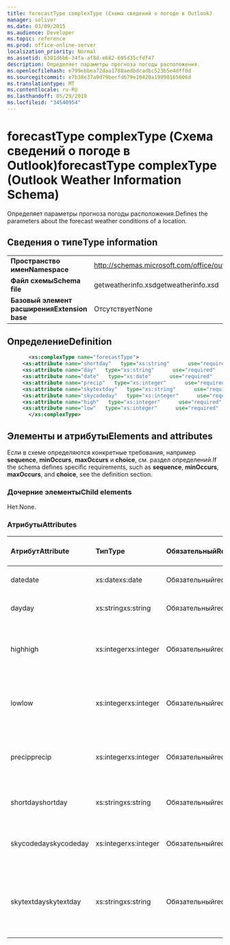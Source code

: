 ```yaml
---
title: forecastType complexType (Схема сведений о погоде в Outlook)
manager: soliver
ms.date: 03/09/2015
ms.audience: Developer
ms.topic: reference
ms.prod: office-online-server
localization_priority: Normal
ms.assetid: 6301d6b6-34fa-af8d-e682-605d35cfdf47
description: Определяет параметры прогноза погоды расположения.
ms.openlocfilehash: e799ebbea72daa1788aedbdcadbc523b5e4dff0d
ms.sourcegitcommit: e7b38e37a9d79becfd679e10420a19890165606d
ms.translationtype: MT
ms.contentlocale: ru-RU
ms.lasthandoff: 05/29/2019
ms.locfileid: "34540954"
---
```

# <a name="forecasttype-complextype-outlook-weather-information-schema"></a><span data-ttu-id="94e31-103">forecastType complexType (Схема сведений о погоде в Outlook)</span><span class="sxs-lookup"><span data-stu-id="94e31-103">forecastType complexType (Outlook Weather Information Schema)</span></span>

<span data-ttu-id="94e31-104">Определяет параметры прогноза погоды расположения.</span><span class="sxs-lookup"><span data-stu-id="94e31-104">Defines the parameters about the forecast weather conditions of a location.</span></span>
  
## <a name="type-information"></a><span data-ttu-id="94e31-105">Сведения о типе</span><span class="sxs-lookup"><span data-stu-id="94e31-105">Type information</span></span>

|||
|:-----|:-----|
|<span data-ttu-id="94e31-106">**Пространство имен**</span><span class="sxs-lookup"><span data-stu-id="94e31-106">**Namespace**</span></span> <br/> |http://schemas.microsoft.com/office/outlook/15/getweatherinfo.xsd  <br/> |
|<span data-ttu-id="94e31-107">**Файл схемы**</span><span class="sxs-lookup"><span data-stu-id="94e31-107">**Schema file**</span></span> <br/> |<span data-ttu-id="94e31-108">getweatherinfo.xsd</span><span class="sxs-lookup"><span data-stu-id="94e31-108">getweatherinfo.xsd</span></span>  <br/> |
|<span data-ttu-id="94e31-109">**Базовый элемент расширения**</span><span class="sxs-lookup"><span data-stu-id="94e31-109">**Extension base**</span></span> <br/> |<span data-ttu-id="94e31-110">Отсутствует</span><span class="sxs-lookup"><span data-stu-id="94e31-110">None</span></span>  <br/> |
   
## <a name="definition"></a><span data-ttu-id="94e31-111">Определение</span><span class="sxs-lookup"><span data-stu-id="94e31-111">Definition</span></span>

```XML
       <xs:complexType name="forecastType">
     <xs:attribute name="shortday"   type="xs:string"      use="required"     />
     <xs:attribute name="day"   type="xs:string"      use="required"     />
     <xs:attribute name="date"   type="xs:date"      use="required"     />
     <xs:attribute name="precip"   type="xs:integer"      use="required"     />
     <xs:attribute name="skytextday"   type="xs:string"      use="required"     />
     <xs:attribute name="skycodeday"   type="xs:integer"      use="required"     />
     <xs:attribute name="high"   type="xs:integer"      use="required"     />
     <xs:attribute name="low"   type="xs:integer"      use="required"     />
       </xs:complexType>

```

## <a name="elements-and-attributes"></a><span data-ttu-id="94e31-112">Элементы и атрибуты</span><span class="sxs-lookup"><span data-stu-id="94e31-112">Elements and attributes</span></span>

<span data-ttu-id="94e31-113">Если в схеме определяются конкретные требования, например **sequence**, **minOccurs**, **maxOccurs** и **choice**, см. раздел определений.</span><span class="sxs-lookup"><span data-stu-id="94e31-113">If the schema defines specific requirements, such as **sequence**, **minOccurs**, **maxOccurs**, and **choice**, see the definition section.</span></span> 
  
### <a name="child-elements"></a><span data-ttu-id="94e31-114">Дочерние элементы</span><span class="sxs-lookup"><span data-stu-id="94e31-114">Child elements</span></span>

<span data-ttu-id="94e31-115">Нет.</span><span class="sxs-lookup"><span data-stu-id="94e31-115">None.</span></span>
  
### <a name="attributes"></a><span data-ttu-id="94e31-116">Атрибуты</span><span class="sxs-lookup"><span data-stu-id="94e31-116">Attributes</span></span>

|<span data-ttu-id="94e31-117">**Атрибут**</span><span class="sxs-lookup"><span data-stu-id="94e31-117">**Attribute**</span></span>|<span data-ttu-id="94e31-118">**Тип**</span><span class="sxs-lookup"><span data-stu-id="94e31-118">**Type**</span></span>|<span data-ttu-id="94e31-119">**Обязательный**</span><span class="sxs-lookup"><span data-stu-id="94e31-119">**Required**</span></span>|<span data-ttu-id="94e31-120">**Описание**</span><span class="sxs-lookup"><span data-stu-id="94e31-120">**Description**</span></span>|<span data-ttu-id="94e31-121">**Возможные значения**</span><span class="sxs-lookup"><span data-stu-id="94e31-121">**Possible values**</span></span>|
|:-----|:-----|:-----|:-----|:-----|
|<span data-ttu-id="94e31-122">date</span><span class="sxs-lookup"><span data-stu-id="94e31-122">date</span></span>  <br/> |<span data-ttu-id="94e31-123">xs:date</span><span class="sxs-lookup"><span data-stu-id="94e31-123">xs:date</span></span>  <br/> |<span data-ttu-id="94e31-124">Обязательный</span><span class="sxs-lookup"><span data-stu-id="94e31-124">required</span></span>  <br/> |<span data-ttu-id="94e31-125">Указывает дату прогноза.</span><span class="sxs-lookup"><span data-stu-id="94e31-125">Specifies the date for the forecast.</span></span>  <br/> |<span data-ttu-id="94e31-126">Значение типа xs:date</span><span class="sxs-lookup"><span data-stu-id="94e31-126">A value of the type xs:date</span></span>  <br/> |
|<span data-ttu-id="94e31-127">day</span><span class="sxs-lookup"><span data-stu-id="94e31-127">day</span></span>  <br/> |<span data-ttu-id="94e31-128">xs:string</span><span class="sxs-lookup"><span data-stu-id="94e31-128">xs:string</span></span>  <br/> |<span data-ttu-id="94e31-129">Обязательный</span><span class="sxs-lookup"><span data-stu-id="94e31-129">required</span></span>  <br/> |<span data-ttu-id="94e31-130">Указывает день для прогноза.</span><span class="sxs-lookup"><span data-stu-id="94e31-130">Specifies a day for the forecast.</span></span>  <br/> |<span data-ttu-id="94e31-131">Значение типа xs:string</span><span class="sxs-lookup"><span data-stu-id="94e31-131">A value of the type xs:string</span></span>  <br/> |
|<span data-ttu-id="94e31-132">high</span><span class="sxs-lookup"><span data-stu-id="94e31-132">high</span></span>  <br/> |<span data-ttu-id="94e31-133">xs:integer</span><span class="sxs-lookup"><span data-stu-id="94e31-133">xs:integer</span></span>  <br/> |<span data-ttu-id="94e31-134">Обязательный</span><span class="sxs-lookup"><span data-stu-id="94e31-134">required</span></span>  <br/> |<span data-ttu-id="94e31-135">Указывает прогнозируемую наивысшую температуру.</span><span class="sxs-lookup"><span data-stu-id="94e31-135">Specifies the forecasted highest temperature.</span></span>  <br/> |<span data-ttu-id="94e31-136">Значение типа xs:integer</span><span class="sxs-lookup"><span data-stu-id="94e31-136">A value of the type xs:integer</span></span>  <br/> |
|<span data-ttu-id="94e31-137">low</span><span class="sxs-lookup"><span data-stu-id="94e31-137">low</span></span>  <br/> |<span data-ttu-id="94e31-138">xs:integer</span><span class="sxs-lookup"><span data-stu-id="94e31-138">xs:integer</span></span>  <br/> |<span data-ttu-id="94e31-139">Обязательный</span><span class="sxs-lookup"><span data-stu-id="94e31-139">required</span></span>  <br/> |<span data-ttu-id="94e31-140">Указывает прогнозируемую минимальную температуру.</span><span class="sxs-lookup"><span data-stu-id="94e31-140">Specifies the forecasted lowest temperature.</span></span>  <br/> |<span data-ttu-id="94e31-141">Значение типа xs:integer</span><span class="sxs-lookup"><span data-stu-id="94e31-141">A value of the type xs:integer</span></span>  <br/> |
|<span data-ttu-id="94e31-142">precip</span><span class="sxs-lookup"><span data-stu-id="94e31-142">precip</span></span>  <br/> |<span data-ttu-id="94e31-143">xs:integer</span><span class="sxs-lookup"><span data-stu-id="94e31-143">xs:integer</span></span>  <br/> |<span data-ttu-id="94e31-144">Обязательный</span><span class="sxs-lookup"><span data-stu-id="94e31-144">required</span></span>  <br/> |<span data-ttu-id="94e31-145">Указывает процентную вероятность хлама.</span><span class="sxs-lookup"><span data-stu-id="94e31-145">Specifies the percentage possibility of precipitation.</span></span>  <br/> |<span data-ttu-id="94e31-146">Значение типа xs:integer</span><span class="sxs-lookup"><span data-stu-id="94e31-146">A value of the type xs:integer</span></span>  <br/> |
|<span data-ttu-id="94e31-147">shortday</span><span class="sxs-lookup"><span data-stu-id="94e31-147">shortday</span></span>  <br/> |<span data-ttu-id="94e31-148">xs:string</span><span class="sxs-lookup"><span data-stu-id="94e31-148">xs:string</span></span>  <br/> |<span data-ttu-id="94e31-149">Обязательный</span><span class="sxs-lookup"><span data-stu-id="94e31-149">required</span></span>  <br/> |<span data-ttu-id="94e31-150">Указывает день в сокращенной форме.</span><span class="sxs-lookup"><span data-stu-id="94e31-150">Specifies a day in abbreviated form.</span></span>  <br/> |<span data-ttu-id="94e31-151">Значение типа xs:string</span><span class="sxs-lookup"><span data-stu-id="94e31-151">A value of the type xs:string</span></span>  <br/> |
|<span data-ttu-id="94e31-152">skycodeday</span><span class="sxs-lookup"><span data-stu-id="94e31-152">skycodeday</span></span>  <br/> |<span data-ttu-id="94e31-153">xs:integer</span><span class="sxs-lookup"><span data-stu-id="94e31-153">xs:integer</span></span>  <br/> |<span data-ttu-id="94e31-154">Обязательный</span><span class="sxs-lookup"><span data-stu-id="94e31-154">required</span></span>  <br/> |<span data-ttu-id="94e31-155">Указывает код для прогнозируемых условий.</span><span class="sxs-lookup"><span data-stu-id="94e31-155">Specifies a code for the forecasted conditions.</span></span>  <br/> |<span data-ttu-id="94e31-156">Значение типа xs:integer</span><span class="sxs-lookup"><span data-stu-id="94e31-156">A value of the type xs:integer</span></span>  <br/> |
|<span data-ttu-id="94e31-157">skytextday</span><span class="sxs-lookup"><span data-stu-id="94e31-157">skytextday</span></span>  <br/> |<span data-ttu-id="94e31-158">xs:string</span><span class="sxs-lookup"><span data-stu-id="94e31-158">xs:string</span></span>  <br/> |<span data-ttu-id="94e31-159">Обязательный</span><span class="sxs-lookup"><span data-stu-id="94e31-159">required</span></span>  <br/> |<span data-ttu-id="94e31-160">Указывает от одного до двух слов, которые описывают прогнозируемые условия.</span><span class="sxs-lookup"><span data-stu-id="94e31-160">Specifies one to two words that describe the forecasted conditions.</span></span>  <br/> |<span data-ttu-id="94e31-161">Значение типа xs:string</span><span class="sxs-lookup"><span data-stu-id="94e31-161">A value of the type xs:string</span></span>  <br/> |
   

